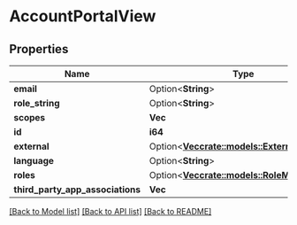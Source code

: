 # AccountPortalView

## Properties

Name | Type | Description | Notes
------------ | ------------- | ------------- | -------------
**email** | Option<**String**> |  | [optional]
**role_string** | Option<**String**> |  | [optional]
**scopes** | **Vec<String>** |  | 
**id** | **i64** |  | 
**external** | Option<[**Vec<crate::models::ExternalIdentity>**](ExternalIdentity.md)> |  | [optional]
**language** | Option<**String**> |  | [optional]
**roles** | Option<[**Vec<crate::models::RoleMapping>**](RoleMapping.md)> |  | [optional]
**third_party_app_associations** | **Vec<String>** |  | 

[[Back to Model list]](../README.md#documentation-for-models) [[Back to API list]](../README.md#documentation-for-api-endpoints) [[Back to README]](../README.md)


